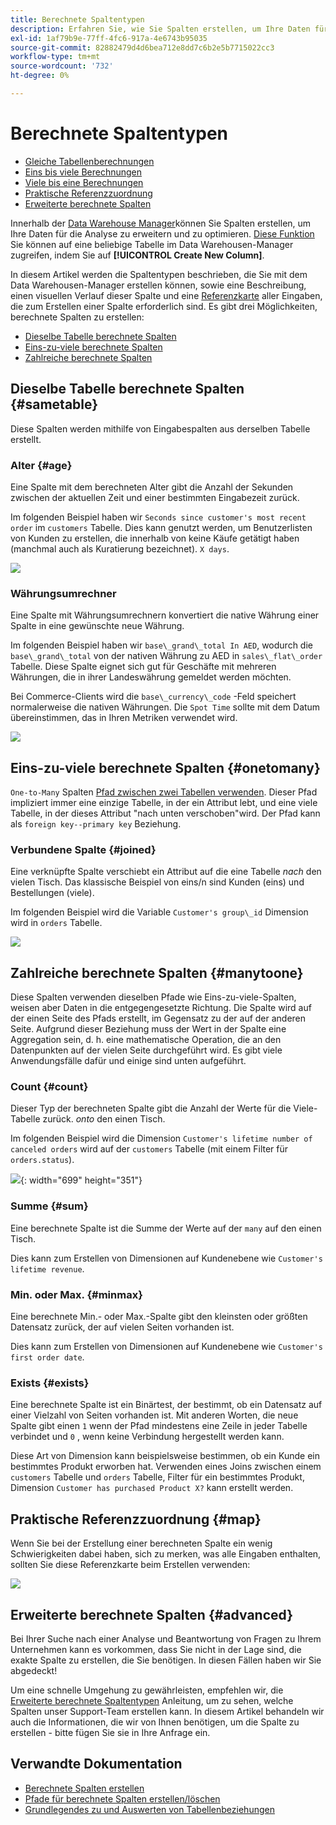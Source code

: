 ```yaml
---
title: Berechnete Spaltentypen
description: Erfahren Sie, wie Sie Spalten erstellen, um Ihre Daten für die Analyse zu erweitern und zu optimieren.
exl-id: 1af79b9e-77ff-4fc6-917a-4e6743b95035
source-git-commit: 82882479d4d6bea712e8dd7c6b2e5b7715022cc3
workflow-type: tm+mt
source-wordcount: '732'
ht-degree: 0%

---
```


# Berechnete Spaltentypen

* [Gleiche Tabellenberechnungen](#sametable)
* [Eins bis viele Berechnungen](#onetomany)
* [Viele bis eine Berechnungen](#manytoone)
* [Praktische Referenzzuordnung](#map)
* [Erweiterte berechnete Spalten](#advanced)

Innerhalb der [Data Warehouse Manager](../data-warehouse-mgr/tour-dwm.md)können Sie Spalten erstellen, um Ihre Daten für die Analyse zu erweitern und zu optimieren. [Diese Funktion](../data-warehouse-mgr/creating-calculated-columns.md) Sie können auf eine beliebige Tabelle im Data Warehousen-Manager zugreifen, indem Sie auf **[!UICONTROL Create New Column]**.

In diesem Artikel werden die Spaltentypen beschrieben, die Sie mit dem Data Warehousen-Manager erstellen können, sowie eine Beschreibung, einen visuellen Verlauf dieser Spalte und eine [Referenzkarte](#map) aller Eingaben, die zum Erstellen einer Spalte erforderlich sind. Es gibt drei Möglichkeiten, berechnete Spalten zu erstellen:

* [Dieselbe Tabelle berechnete Spalten](#sametable)
* [Eins-zu-viele berechnete Spalten](#onetomany)
* [Zahlreiche berechnete Spalten](#manytoone)

## Dieselbe Tabelle berechnete Spalten {#sametable}

Diese Spalten werden mithilfe von Eingabespalten aus derselben Tabelle erstellt.

### Alter {#age}

Eine Spalte mit dem berechneten Alter gibt die Anzahl der Sekunden zwischen der aktuellen Zeit und einer bestimmten Eingabezeit zurück.

Im folgenden Beispiel haben wir `Seconds since customer's most recent order` im `customers` Tabelle. Dies kann genutzt werden, um Benutzerlisten von Kunden zu erstellen, die innerhalb von keine Käufe getätigt haben (manchmal auch als Kuratierung bezeichnet). `X days`.

![](../../assets/age.gif)

### Währungsumrechner

Eine Spalte mit Währungsumrechnern konvertiert die native Währung einer Spalte in eine gewünschte neue Währung.

Im folgenden Beispiel haben wir `base\_grand\_total In AED`, wodurch die `base\_grand\_total` von der nativen Währung zu AED in `sales\_flat\_order` Tabelle. Diese Spalte eignet sich gut für Geschäfte mit mehreren Währungen, die in ihrer Landeswährung gemeldet werden möchten.

Bei Commerce-Clients wird die `base\_currency\_code` -Feld speichert normalerweise die nativen Währungen. Die `Spot Time` sollte mit dem Datum übereinstimmen, das in Ihren Metriken verwendet wird.

![](../../assets/currency_converter.png)

## Eins-zu-viele berechnete Spalten {#onetomany}

`One-to-Many` Spalten [Pfad zwischen zwei Tabellen verwenden](../../data-analyst/data-warehouse-mgr/create-paths-calc-columns.md). Dieser Pfad impliziert immer eine einzige Tabelle, in der ein Attribut lebt, und eine viele Tabelle, in der dieses Attribut &quot;nach unten verschoben&quot;wird. Der Pfad kann als `foreign key--primary key` Beziehung.

### Verbundene Spalte {#joined}

Eine verknüpfte Spalte verschiebt ein Attribut auf die eine Tabelle *nach* den vielen Tisch. Das klassische Beispiel von eins/n sind Kunden (eins) und Bestellungen (viele).

Im folgenden Beispiel wird die Variable `Customer's group\_id` Dimension wird in `orders` Tabelle.

![](../../assets/joined_column.gif)

## Zahlreiche berechnete Spalten {#manytoone}

Diese Spalten verwenden dieselben Pfade wie Eins-zu-viele-Spalten, weisen aber Daten in die entgegengesetzte Richtung. Die Spalte wird auf der einen Seite des Pfads erstellt, im Gegensatz zu der auf der anderen Seite. Aufgrund dieser Beziehung muss der Wert in der Spalte eine Aggregation sein, d. h. eine mathematische Operation, die an den Datenpunkten auf der vielen Seite durchgeführt wird. Es gibt viele Anwendungsfälle dafür und einige sind unten aufgeführt.

### Count {#count}

Dieser Typ der berechneten Spalte gibt die Anzahl der Werte für die Viele-Tabelle zurück. *onto* den einen Tisch.

Im folgenden Beispiel wird die Dimension `Customer's lifetime number of canceled orders` wird auf der `customers` Tabelle (mit einem Filter für `orders.status`).

![](../../assets/many_to_one.gif){: width=&quot;699&quot; height=&quot;351&quot;}

### Summe {#sum}

Eine berechnete Spalte ist die Summe der Werte auf der `many` auf den einen Tisch.

Dies kann zum Erstellen von Dimensionen auf Kundenebene wie `Customer's lifetime revenue`.

### Min. oder Max. {#minmax}

Eine berechnete Min.- oder Max.-Spalte gibt den kleinsten oder größten Datensatz zurück, der auf vielen Seiten vorhanden ist.

Dies kann zum Erstellen von Dimensionen auf Kundenebene wie `Customer's first order date`.

### Exists {#exists}

Eine berechnete Spalte ist ein Binärtest, der bestimmt, ob ein Datensatz auf einer Vielzahl von Seiten vorhanden ist. Mit anderen Worten, die neue Spalte gibt einen `1` wenn der Pfad mindestens eine Zeile in jeder Tabelle verbindet und `0` , wenn keine Verbindung hergestellt werden kann.

Diese Art von Dimension kann beispielsweise bestimmen, ob ein Kunde ein bestimmtes Produkt erworben hat. Verwenden eines Joins zwischen einem `customers` Tabelle und `orders` Tabelle, Filter für ein bestimmtes Produkt, Dimension `Customer has purchased Product X?` kann erstellt werden.

## Praktische Referenzzuordnung {#map}

Wenn Sie bei der Erstellung einer berechneten Spalte ein wenig Schwierigkeiten dabei haben, sich zu merken, was alle Eingaben enthalten, sollten Sie diese Referenzkarte beim Erstellen verwenden:

![](../../assets/merged_reference_map.png)

## Erweiterte berechnete Spalten {#advanced}

Bei Ihrer Suche nach einer Analyse und Beantwortung von Fragen zu Ihrem Unternehmen kann es vorkommen, dass Sie nicht in der Lage sind, die exakte Spalte zu erstellen, die Sie benötigen. In diesen Fällen haben wir Sie abgedeckt!

Um eine schnelle Umgehung zu gewährleisten, empfehlen wir, die [Erweiterte berechnete Spaltentypen](../../data-analyst/data-warehouse-mgr/adv-calc-columns.md) Anleitung, um zu sehen, welche Spalten unser Support-Team erstellen kann. In diesem Artikel behandeln wir auch die Informationen, die wir von Ihnen benötigen, um die Spalte zu erstellen - bitte fügen Sie sie in Ihre Anfrage ein.

## Verwandte Dokumentation

* [Berechnete Spalten erstellen](../../data-analyst/data-warehouse-mgr/creating-calculated-columns.md)
* [Pfade für berechnete Spalten erstellen/löschen](../../data-analyst/data-warehouse-mgr/create-paths-calc-columns.md)
* [Grundlegendes zu und Auswerten von Tabellenbeziehungen](../../data-analyst/data-warehouse-mgr/table-relationships.md)

